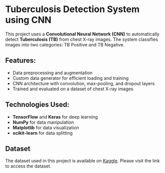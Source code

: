 # Tuberculosis Detection System using CNN

This project uses a **Convolutional Neural Network (CNN)** to automatically detect **Tuberculosis (TB)** from chest X-ray images. The system classifies images into two categories: TB Positive and TB Negative.

## Features:
- Data preprocessing and augmentation
- Custom data generator for efficient loading and training
- CNN architecture with convolution, max-pooling, and dropout layers
- Trained and evaluated on a dataset of chest X-ray images

## Technologies Used:
- **TensorFlow** and **Keras** for deep learning
- **NumPy** for data manipulation
- **Matplotlib** for data visualization
- **scikit-learn** for data splitting

## Dataset
The dataset used in this project is available on [Kaggle](https://www.kaggle.com/datasets/viveksharmahere36/tb-dataset). Please visit the link to access the dataset.

